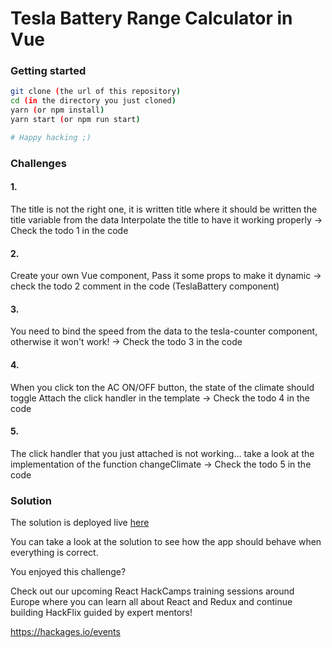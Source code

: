 # Tesla Battery Range Calculator in Vue

### Getting started

```bash
git clone (the url of this repository)
cd (in the directory you just cloned)
yarn (or npm install)
yarn start (or npm run start)

# Happy hacking ;)
```

### Challenges

#### 1.

The title is not the right one, it is written title where it should be written the title variable from the data
Interpolate the title to have it working properly
-> Check the todo 1 in the code

#### 2.

Create your own Vue component,
Pass it some props to make it dynamic
-> check the todo 2 comment in the code (TeslaBattery component)

#### 3.

You need to bind the speed from the data to the tesla-counter component, otherwise it won't work!
-> Check the todo 3 in the code

#### 4.

When you click ton the AC ON/OFF button, the state of the climate should toggle
Attach the click handler in the template
-> Check the todo 4 in the code

#### 5.

The click handler that you just attached is not working... take a look at the implementation of the function changeClimate
-> Check the todo 5 in the code

### Solution

The solution is deployed live [here](https://gifted-lumiere-8b6fec.netlify.com/)

You can take a look at the solution to see how the app should behave when everything is correct.

You enjoyed this challenge?

Check out our upcoming React HackCamps training sessions around Europe where you can learn all about React and Redux and continue building HackFlix guided by expert mentors!

https://hackages.io/events
